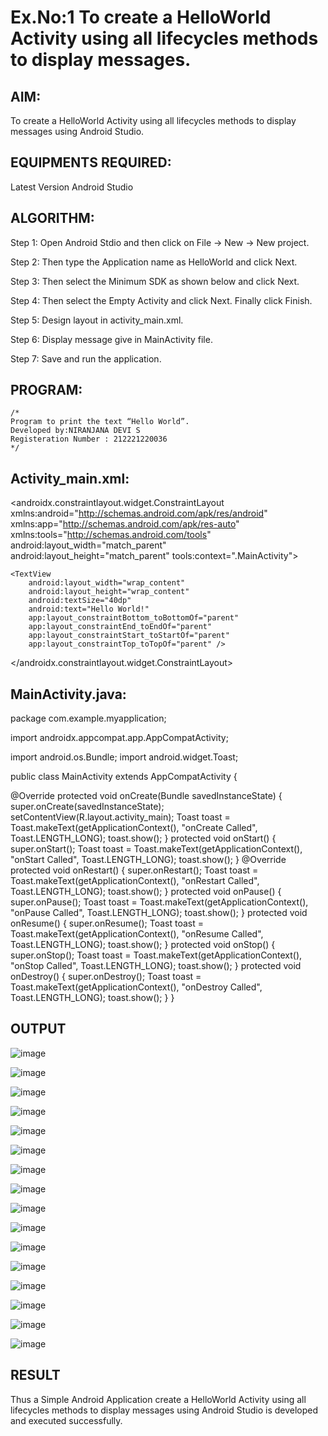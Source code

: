 # Ex.No:1 To create a HelloWorld Activity using all lifecycles methods to display messages.


## AIM:

To create a HelloWorld Activity using all lifecycles methods to display messages using Android Studio.

## EQUIPMENTS REQUIRED:

Latest Version Android Studio

## ALGORITHM:

Step 1: Open Android Stdio and then click on File -> New -> New project.

Step 2: Then type the Application name as HelloWorld and click Next. 

Step 3: Then select the Minimum SDK as shown below and click Next.

Step 4: Then select the Empty Activity and click Next. Finally click Finish.

Step 5: Design layout in activity_main.xml.

Step 6: Display message give in MainActivity file.

Step 7: Save and run the application.

## PROGRAM:
```
/*
Program to print the text “Hello World”.
Developed by:NIRANJANA DEVI S
Registeration Number : 212221220036
*/
```

## Activity_main.xml:

<androidx.constraintlayout.widget.ConstraintLayout xmlns:android="http://schemas.android.com/apk/res/android" xmlns:app="http://schemas.android.com/apk/res-auto" xmlns:tools="http://schemas.android.com/tools" android:layout_width="match_parent" android:layout_height="match_parent" tools:context=".MainActivity">

~~~
<TextView
    android:layout_width="wrap_content"
    android:layout_height="wrap_content"
    android:textSize="40dp"
    android:text="Hello World!"
    app:layout_constraintBottom_toBottomOf="parent"
    app:layout_constraintEnd_toEndOf="parent"
    app:layout_constraintStart_toStartOf="parent"
    app:layout_constraintTop_toTopOf="parent" />
~~~
</androidx.constraintlayout.widget.ConstraintLayout>

## MainActivity.java:

package com.example.myapplication;

import androidx.appcompat.app.AppCompatActivity;

import android.os.Bundle; import android.widget.Toast;

public class MainActivity extends AppCompatActivity {

@Override
protected void onCreate(Bundle savedInstanceState) {
    super.onCreate(savedInstanceState);
    setContentView(R.layout.activity_main);
    Toast toast = Toast.makeText(getApplicationContext(), "onCreate Called", Toast.LENGTH_LONG);
    toast.show();
}
protected void onStart() {
    super.onStart();
    Toast toast = Toast.makeText(getApplicationContext(), "onStart Called", Toast.LENGTH_LONG);
    toast.show();
}
@Override
protected void onRestart() {
    super.onRestart();
    Toast toast = Toast.makeText(getApplicationContext(), "onRestart Called", Toast.LENGTH_LONG);
    toast.show();
}
protected void onPause() {
    super.onPause();
    Toast toast = Toast.makeText(getApplicationContext(), "onPause Called", Toast.LENGTH_LONG);
    toast.show();
}
protected void onResume() {
    super.onResume();
    Toast toast = Toast.makeText(getApplicationContext(), "onResume Called", Toast.LENGTH_LONG);
    toast.show();
}
protected void onStop() {
    super.onStop();
    Toast toast = Toast.makeText(getApplicationContext(), "onStop Called", Toast.LENGTH_LONG);
    toast.show();
}
protected void onDestroy() {
    super.onDestroy();
    Toast toast = Toast.makeText(getApplicationContext(), "onDestroy Called", Toast.LENGTH_LONG);
    toast.show();
}
}

## OUTPUT

![image](https://github.com/suryacse05/Mobile-Application-Development/assets/141748873/19c0e4a3-a6ae-40aa-aac6-eab5334e2f28)

![image](https://github.com/suryacse05/Mobile-Application-Development/assets/141748873/813e965a-5b31-4688-b596-635efc9e1665)

![image](https://github.com/suryacse05/Mobile-Application-Development/assets/141748873/03130827-7b91-4c3f-9944-e154e270eccb)

![image](https://github.com/suryacse05/Mobile-Application-Development/assets/141748873/eee95dd7-bbda-43c2-a2ea-e4577dbaf367)

![image](https://github.com/suryacse05/Mobile-Application-Development/assets/141748873/3dbc53d7-b123-4fe2-91c5-aa3116d1ffbd)

![image](https://github.com/suryacse05/Mobile-Application-Development/assets/141748873/286e4cc4-f87f-4c4c-9fe6-f8be47c67303)

![image](https://github.com/suryacse05/Mobile-Application-Development/assets/141748873/60158562-29bb-47c6-b3df-573363ef8489)

![image](https://github.com/suryacse05/Mobile-Application-Development/assets/141748873/9d44693b-a220-4d87-b3de-e899f7ff0e20)

![image](https://github.com/suryacse05/Mobile-Application-Development/assets/141748873/1058718d-7e62-4c06-b0d6-9880166a056c)

![image](https://github.com/suryacse05/Mobile-Application-Development/assets/141748873/0bc22ce3-3320-46bd-ab5b-2a4c9f7b5559)

![image](https://github.com/suryacse05/Mobile-Application-Development/assets/141748873/ab1659a1-32f5-4b1d-944e-e767693d6e0c)

![image](https://github.com/suryacse05/Mobile-Application-Development/assets/141748873/5a68a47c-e367-46f3-b12b-d3c17e05fbf2)

![image](https://github.com/suryacse05/Mobile-Application-Development/assets/141748873/f21f5d20-add8-4aec-badf-37391f322ca6)

![image](https://github.com/suryacse05/Mobile-Application-Development/assets/141748873/d12fee05-b656-4221-9b3f-2650a1395e31)

![image](https://github.com/suryacse05/Mobile-Application-Development/assets/141748873/4b77f154-d484-47e1-9c98-ba72d01f7b30)

![image](https://github.com/suryacse05/Mobile-Application-Development/assets/141748873/651328f4-3f38-49a7-b98b-f6d8d889805d)



## RESULT
Thus a Simple Android Application create a HelloWorld Activity using all lifecycles methods to display messages using Android Studio is developed and executed successfully.
